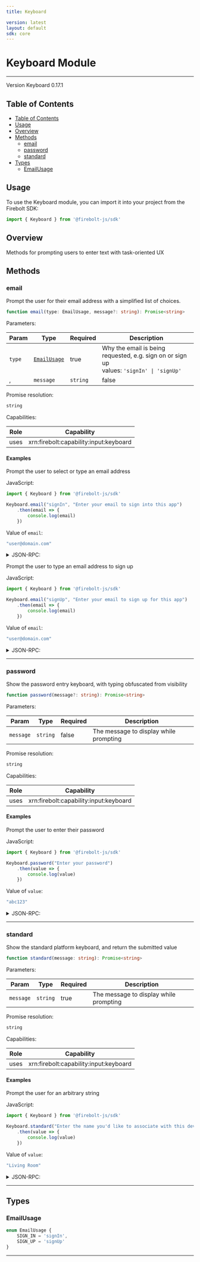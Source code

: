 ```yaml
---
title: Keyboard

version: latest
layout: default
sdk: core
---
```


# Keyboard Module
---
Version Keyboard 0.17.1

## Table of Contents
   - [Table of Contents](#table-of-contents)
   - [Usage](#usage)
   - [Overview](#overview)
   - [Methods](#methods)
     - [email](#email)
     - [password](#password)
     - [standard](#standard)
   - [Types](#types)
     - [EmailUsage](#emailusage)



## Usage
To use the Keyboard module, you can import it into your project from the Firebolt SDK:

```javascript
import { Keyboard } from '@firebolt-js/sdk'
```


## Overview
 Methods for prompting users to enter text with task-oriented UX

## Methods

### email

Prompt the user for their email address with a simplified list of choices.

```typescript
function email(type: EmailUsage, message?: string): Promise<string>
```

Parameters:

| Param                  | Type                 | Required                 | Description                 |
| ---------------------- | -------------------- | ------------------------ | ----------------------- |
| `type` | [`EmailUsage`](#emailusage) | true | Why the email is being requested, e.g. sign on or sign up <br/>values: `'signIn' \| 'signUp'` |
, | `message` | `string` | false | The message to display while prompting  |


Promise resolution:

```typescript
string
```

Capabilities:

| Role                  | Capability                 |
| --------------------- | -------------------------- |
| uses | xrn:firebolt:capability:input:keyboard |


#### Examples


Prompt the user to select or type an email address

JavaScript:

```javascript
import { Keyboard } from '@firebolt-js/sdk'

Keyboard.email("signIn", "Enter your email to sign into this app")
    .then(email => {
        console.log(email)
    })
```

Value of `email`:

```javascript
"user@domain.com"
```
<details markdown="1" >
<summary>JSON-RPC:</summary>
Request:

```json
{
	"jsonrpc": "2.0",
	"id": 1,
	"method": "Keyboard.email",
	"params": {
		"type": "signIn",
		"message": "Enter your email to sign into this app"
	}
}
```

Response:

```json
{
	"jsonrpc": "2.0",
	"id": 1,
	"result": "user@domain.com"
}
```
</details>

Prompt the user to type an email address to sign up

JavaScript:

```javascript
import { Keyboard } from '@firebolt-js/sdk'

Keyboard.email("signUp", "Enter your email to sign up for this app")
    .then(email => {
        console.log(email)
    })
```

Value of `email`:

```javascript
"user@domain.com"
```
<details markdown="1" >
<summary>JSON-RPC:</summary>
Request:

```json
{
	"jsonrpc": "2.0",
	"id": 1,
	"method": "Keyboard.email",
	"params": {
		"type": "signUp",
		"message": "Enter your email to sign up for this app"
	}
}
```

Response:

```json
{
	"jsonrpc": "2.0",
	"id": 1,
	"result": "user@domain.com"
}
```
</details>


---

### password

Show the password entry keyboard, with typing obfuscated from visibility

```typescript
function password(message?: string): Promise<string>
```

Parameters:

| Param                  | Type                 | Required                 | Description                 |
| ---------------------- | -------------------- | ------------------------ | ----------------------- |
| `message` | `string` | false | The message to display while prompting  |


Promise resolution:

```typescript
string
```

Capabilities:

| Role                  | Capability                 |
| --------------------- | -------------------------- |
| uses | xrn:firebolt:capability:input:keyboard |


#### Examples


Prompt the user to enter their password

JavaScript:

```javascript
import { Keyboard } from '@firebolt-js/sdk'

Keyboard.password("Enter your password")
    .then(value => {
        console.log(value)
    })
```

Value of `value`:

```javascript
"abc123"
```
<details markdown="1" >
<summary>JSON-RPC:</summary>
Request:

```json
{
	"jsonrpc": "2.0",
	"id": 1,
	"method": "Keyboard.password",
	"params": {
		"message": "Enter your password"
	}
}
```

Response:

```json
{
	"jsonrpc": "2.0",
	"id": 1,
	"result": "abc123"
}
```
</details>


---

### standard

Show the standard platform keyboard, and return the submitted value

```typescript
function standard(message: string): Promise<string>
```

Parameters:

| Param                  | Type                 | Required                 | Description                 |
| ---------------------- | -------------------- | ------------------------ | ----------------------- |
| `message` | `string` | true | The message to display while prompting  |


Promise resolution:

```typescript
string
```

Capabilities:

| Role                  | Capability                 |
| --------------------- | -------------------------- |
| uses | xrn:firebolt:capability:input:keyboard |


#### Examples


Prompt the user for an arbitrary string

JavaScript:

```javascript
import { Keyboard } from '@firebolt-js/sdk'

Keyboard.standard("Enter the name you'd like to associate with this device")
    .then(value => {
        console.log(value)
    })
```

Value of `value`:

```javascript
"Living Room"
```
<details markdown="1" >
<summary>JSON-RPC:</summary>
Request:

```json
{
	"jsonrpc": "2.0",
	"id": 1,
	"method": "Keyboard.standard",
	"params": {
		"message": "Enter the name you'd like to associate with this device"
	}
}
```

Response:

```json
{
	"jsonrpc": "2.0",
	"id": 1,
	"result": "Living Room"
}
```
</details>


---



## Types

### EmailUsage



```typescript
enum EmailUsage {
	SIGN_IN = 'signIn',
	SIGN_UP = 'signUp'
}

```



---
